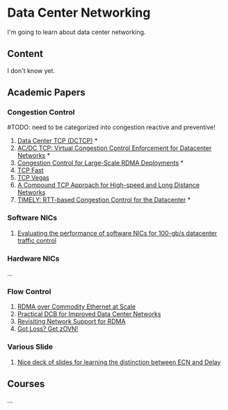 # Data Center Networking
I'm going to learn about data center networking.

## Content
I don't know yet.

## Academic Papers

### Congestion Control 

#TODO: need to be categorized into congestion reactive and preventive!

1. [Data Center TCP (DCTCP)](https://people.csail.mit.edu/alizadeh/papers/dctcp-sigcomm10.pdf) *
2. [AC/DC TCP: Virtual Congestion Control Enforcement for Datacenter Networks](https://wisr.cs.wisc.edu/papers/sigcomm16-final267.pdf) *
3. [Congestion Control for Large-Scale RDMA Deployments](https://conferences.sigcomm.org/sigcomm/2015/pdf/papers/p523.pdf) *
4. [TCP Fast](https://web.archive.org/web/20060512134100/http://netlab.caltech.edu/pub/papers/fast-network05.pdf)
5. [TCP Vegas](https://sites.cs.ucsb.edu/~almeroth/classes/F05.276/papers/vegas.pdf)
6. [A Compound TCP Approach for High-speed and Long Distance Networks](https://www.microsoft.com/en-us/research/wp-content/uploads/2016/02/tr-2005-86.pdf)
7. [TIMELY: RTT-based Congestion Control for the Datacenter](https://conferences.sigcomm.org/sigcomm/2015/pdf/papers/p537.pdf) *


### Software NICs
1.  [Evaluating the performance of software NICs for 100-gb/s datacenter traffic control](https://dl.acm.org/citation.cfm?id=3230728)

### Hardware NICs
...

### Flow Control
1. [RDMA over Commodity Ethernet at Scale](https://www.microsoft.com/en-us/research/wp-content/uploads/2016/11/rdma_sigcomm2016.pdf)
2. [Practical DCB for Improved Data Center Networks](http://pages.cs.wisc.edu/~brentstephens/docs/tcp-bolt.infocom14.pdf)
3. [Revisiting Network Support for RDMA](https://people.eecs.berkeley.edu/~radhika/irn.pdf)
4. [Got Loss? Get zOVN!](https://dl.acm.org/citation.cfm?id=2486024)

### Various Slide
1. [Nice deck of slides for learning the distinction between ECN and Delay](http://people.csail.mit.edu/ghobadi/slides/ecn_vs_delay_vishal_slides_conext_2016.pdf)


## Courses
...

